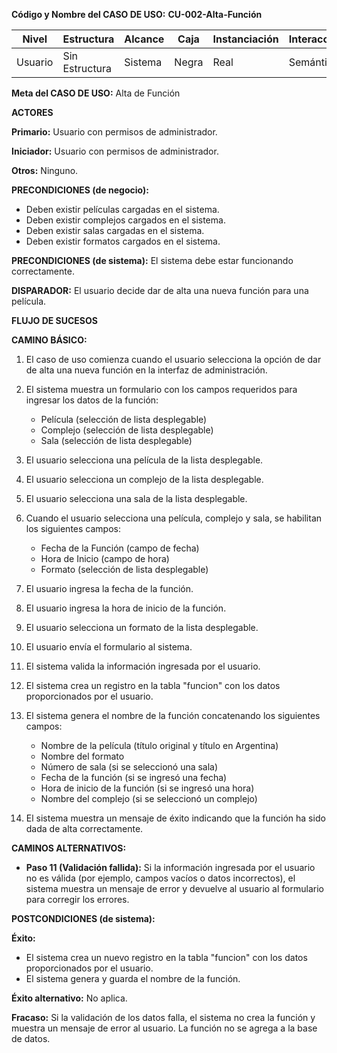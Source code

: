 **Código y Nombre del CASO DE USO:** **CU-002-Alta-Función**

| Nivel  | Estructura | Alcance | Caja | Instanciación | Interacción |
|--------|------------|---------|-------|-----------------|--------------|
| Usuario | Sin Estructura | Sistema | Negra | Real | Semántico |

**Meta del CASO DE USO:** Alta de Función

**ACTORES**

**Primario:** Usuario con permisos de administrador.

**Iniciador:** Usuario con permisos de administrador.

**Otros:** Ninguno.

**PRECONDICIONES (de negocio):** 
- Deben existir películas cargadas en el sistema.
- Deben existir complejos cargados en el sistema.
- Deben existir salas cargadas en el sistema.
- Deben existir formatos cargados en el sistema.

**PRECONDICIONES (de sistema):** El sistema debe estar funcionando correctamente.

**DISPARADOR:** El usuario decide dar de alta una nueva función para una película.

**FLUJO DE SUCESOS**

**CAMINO BÁSICO:**

1. El caso de uso comienza cuando el usuario selecciona la opción de dar de alta una nueva función en la interfaz de administración.

2. El sistema muestra un formulario con los campos requeridos para ingresar los datos de la función:
   - Película (selección de lista desplegable)
   - Complejo (selección de lista desplegable)
   - Sala (selección de lista desplegable)

3. El usuario selecciona una película de la lista desplegable.

4. El usuario selecciona un complejo de la lista desplegable.

5. El usuario selecciona una sala de la lista desplegable.

6. Cuando el usuario selecciona una película, complejo y sala, se habilitan los siguientes campos:
   - Fecha de la Función (campo de fecha)
   - Hora de Inicio (campo de hora)
   - Formato (selección de lista desplegable)

7. El usuario ingresa la fecha de la función.

8. El usuario ingresa la hora de inicio de la función.

9. El usuario selecciona un formato de la lista desplegable.

10. El usuario envía el formulario al sistema.

11. El sistema valida la información ingresada por el usuario.

12. El sistema crea un registro en la tabla "funcion" con los datos proporcionados por el usuario.

13. El sistema genera el nombre de la función concatenando los siguientes campos:
    - Nombre de la película (título original y título en Argentina)
    - Nombre del formato
    - Número de sala (si se seleccionó una sala)
    - Fecha de la función (si se ingresó una fecha)
    - Hora de inicio de la función (si se ingresó una hora)
    - Nombre del complejo (si se seleccionó un complejo)

14. El sistema muestra un mensaje de éxito indicando que la función ha sido dada de alta correctamente.

**CAMINOS ALTERNATIVOS:**

- **Paso 11 (Validación fallida):** Si la información ingresada por el usuario no es válida (por ejemplo, campos vacíos o datos incorrectos), el sistema muestra un mensaje de error y devuelve al usuario al formulario para corregir los errores.

**POSTCONDICIONES (de sistema):**

**Éxito:** 
- El sistema crea un nuevo registro en la tabla "funcion" con los datos proporcionados por el usuario.
- El sistema genera y guarda el nombre de la función.

**Éxito alternativo:** No aplica.

**Fracaso:** Si la validación de los datos falla, el sistema no crea la función y muestra un mensaje de error al usuario. La función no se agrega a la base de datos.
